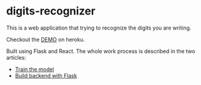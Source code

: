 # digits-recognizer
This is a web application that trying to recognize the digits you are writing.

Checkout the [DEMO](https://web-digits-recognizer.herokuapp.com) on heroku.

Built using Flask and React. The whole work process is described in the two articles: 
 * [Train the model](https://teimurjan.github.io/blog/2018/03/25/digits-recognizer-python-flask-react-1/)
 * [Build backend with Flask](https://teimurjan.github.io/blog/2018/03/26/digits-recognizer-python-flask-react-2/)

